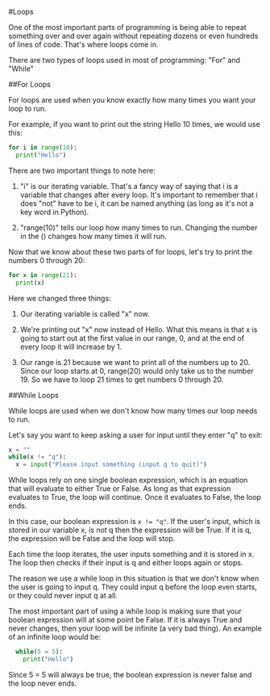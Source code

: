 #Loops

One of the most important parts of programming is being able to repeat something over and over again without repeating dozens or even hundreds of lines of code. That's where loops come in.

There are two types of loops used in most of programming: "For" and "While"

##For Loops

For loops are used when you know exactly how many times you want your loop to run.

For example, if you want to print out the string Hello 10 times, we would use this:

```python
for i in range(10):
  print("Hello")
```

There are two important things to note here:

1. "i" is our iterating variable. That's a fancy way of saying that i is a variable that changes after every loop. It's important to remember that i does "not" have to be i, it can be named anything (as long as it's not a key word in Python).

2. "range(10)" tells our loop how many times to run. Changing the number in the () changes how many times it will run.

Now that we know about these two parts of for loops, let's try to print the numbers 0 through 20:

```python
for x in range(21):
  print(x)
```

Here we changed three things:

1. Our iterating variable is called "x" now.

2. We're printing out "x" now instead of Hello. What this means is that x is going to start out at the first value in our range, 0, and at the end of every loop it will increase by 1.

3. Our range is 21 because we want to print all of the numbers up to 20. Since our loop starts at 0, range(20) would only take us to the number 19. So we have to loop 21 times to get numbers 0 through 20.

##While Loops

While loops are used when we don't know how many times our loop needs to run.

Let's say you want to keep asking a user for input until they enter "q" to exit:

```python
x = ""
while(x != "q"):
  x = input("Please input something (input q to quit)")
```

While loops rely on one single boolean expression, which is an equation that will evaluate to either True or False. As long as that expression evaluates to True, the loop will continue. Once it evaluates to False, the loop ends.

In this case, our boolean expression is `x != "q"`. If the user's input, which is stored in our variable x, is not q then the expression will be True. If it is q, the expression will be False and the loop will stop.

Each time the loop iterates, the user inputs something and it is stored in x. The loop then checks if their input is q and either loops again or stops.

The reason we use a while loop in this situation is that we don't know when the user is going to input q. They could input q before the loop even starts, or they could never input q at all.

The most important part of using a while loop is making sure that your boolean expression will at some point be False. If it is always True and never changes, then your loop will be infinite (a very bad thing). An example of an infinite loop would be:

```python
  while(5 = 5):
    print("Hello")
```

Since 5 = 5 will always be true, the boolean expression is never false and the loop never ends.
